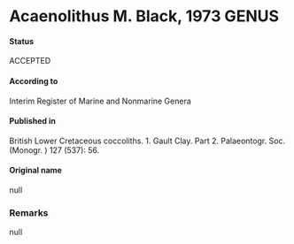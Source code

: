 Acaenolithus M. Black, 1973 GENUS
=======

#### Status
ACCEPTED

#### According to
Interim Register of Marine and Nonmarine Genera

#### Published in
British Lower Cretaceous coccoliths. 1. Gault Clay. Part 2. Palaeontogr. Soc. (Monogr. ) 127 (537): 56.

#### Original name
null

### Remarks
null